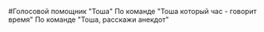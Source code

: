 #Голосовой помощник "Тоша"
По команде "Тоша который час - говорит время"
По команде "Тоша, расскажи анекдот"
